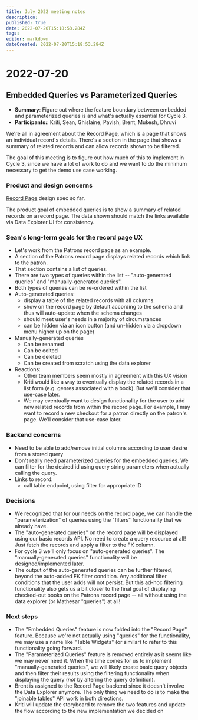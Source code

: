 ```yaml
---
title: July 2022 meeting notes
description: 
published: true
date: 2022-07-20T15:18:53.284Z
tags: 
editor: markdown
dateCreated: 2022-07-20T15:18:53.284Z
---
```


# 2022-07-20

## Embedded Queries vs Parameterized Queries
- **Summary**: Figure out where the feature boundary between embedded and parameterized queries is and what's actually essential for Cycle 3.
- **Participants:**: Kriti, Sean, Ghislaine, Pavish, Brent, Mukesh, Dhruvi

We're all in agreement about the Record Page, which is a page that shows an individual record's details. There's a section in the page that shows a summary of related records and can allow records shown to be filtered.

The goal of this meeting is to figure out how much of this to implement in Cycle 3, since we have a lot of work to do and we want to do the minimum necessary to get the demo use case working. 

### Product and design concerns
[Record Page](https://wiki.mathesar.org/en/design/specs/record-page) design spec so far.

The product goal of embedded queries is to show a summary of related records on a record page. The data shown
should match the links available via Data Explorer UI for consistency.

### Sean's long-term goals for the record page UX
- Let's work from the Patrons record page as an example.
- A section of the Patrons record page displays related records which link to the patron.
- That section contains a list of queries.
- There are two types of queries within the list -- "auto-generated queries" and "manually-generated queries".
- Both types of queries can be re-ordered within the list
- Auto-generated queries:
    - display a table of the related records with all columns.
    - show on the record page by default according to the schema and thus will auto-update when the schema changes
    - should meet user's needs in a majority of circumstances
    - can be hidden via an icon button (and un-hidden via a dropdown menu higher up on the page)
- Manually-generated queries
    - Can be renamed
    - Can be edited
    - Can be deleted
    - Can be created from scratch using the data explorer
- Reactions:
    - Other team members seem mostly in agreement with this UX vision
    - Kriti would like a way to eventually display the related records in a list form (e.g. genres associated with a book). But we'll consider that use-case later.
    - We may eventually want to design functionality for the user to add new related records from within the record page. For example, I may want to record a new checkout for a patron directly on the patron's page. We'll consider that use-case later.

### Backend concerns
- Need to be able to add/remove initial columns according to user desire from a stored query
- Don't really need parameterized queries for the embedded queries. We can filter for the desired id using query string parameters when actually calling the query.
- Links to record:
    - call table endpoint, using filter for appropriate ID

### Decisions
- We recognized that for our needs on the record page, we can handle the "parameterization" of queries using the "filters" functionality that we already have.
- The "auto-generated queries" on the record page will be displayed using our basic records API. No need to create a query resource at all! Just fetch the records and apply a filter to the FK column.
- For cycle 3 we'll only focus on "auto-generated queries". The "manually-generated queries" functionality will be designed/implemented later.
- The output of the auto-generated queries can be further filtered, beyond the auto-added FK filter condition. Any additional filter conditions that the user adds will not persist. But this ad-hoc filtering functionality also gets us a bit closer to the final goal of displaying checked-out books on the Patrons record page -- all without using the data explorer (or Mathesar "queries") at all!

### Next steps
- The "Embedded Queries" feature is now folded into the "Record Page" feature. Because we're not actually using "queries" for the functionality, we may use a name like "Table Widgets" (or similar) to refer to this functionality going forward.
- The "Parameterized Queries" feature is removed entirely as it seems like we may never need it. When the time comes for us to implement "manually-generated queries", we will likely create basic query objects and then filter their results using the filtering functionality when displaying the query (_not_ by altering the query definition).
- Brent is assigned to the Record Page backend since it doesn't involve the Data Explorer anymore. The only thing we need to do is to make the "joinable tables" API work in both directions.
- Kriti will update the storyboard to remove the two features and update the flow according to the new implementation we decided on
